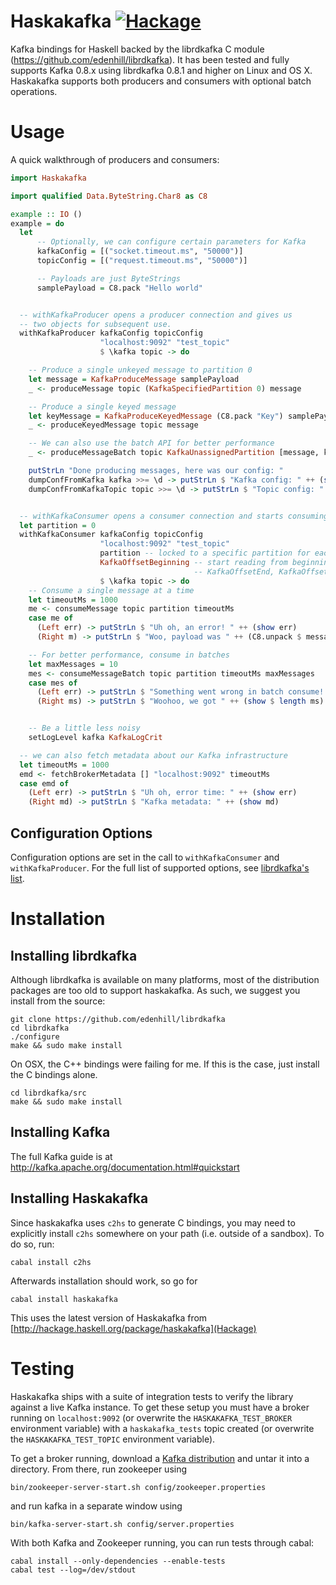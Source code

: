 # Haskakafka [![Hackage](https://img.shields.io/hackage/v/gitson.svg?style=flat)](https://hackage.haskell.org/package/haskakafka)

Kafka bindings for Haskell backed by the 
librdkafka C module (https://github.com/edenhill/librdkafka). It has been tested and fully
supports Kafka 0.8.x using librdkafka 0.8.1 and higher on Linux and OS X. Haskakafka supports
both producers and consumers with optional batch operations. 

# Usage 
A quick walkthrough of producers and consumers:
```Haskell
import Haskakafka

import qualified Data.ByteString.Char8 as C8

example :: IO ()
example = do
  let 
      -- Optionally, we can configure certain parameters for Kafka
      kafkaConfig = [("socket.timeout.ms", "50000")]
      topicConfig = [("request.timeout.ms", "50000")]

      -- Payloads are just ByteStrings
      samplePayload = C8.pack "Hello world"


  -- withKafkaProducer opens a producer connection and gives us 
  -- two objects for subsequent use.
  withKafkaProducer kafkaConfig topicConfig 
                    "localhost:9092" "test_topic" 
                    $ \kafka topic -> do

    -- Produce a single unkeyed message to partition 0
    let message = KafkaProduceMessage samplePayload
    _ <- produceMessage topic (KafkaSpecifiedPartition 0) message

    -- Produce a single keyed message
    let keyMessage = KafkaProduceKeyedMessage (C8.pack "Key") samplePayload
    _ <- produceKeyedMessage topic message

    -- We can also use the batch API for better performance
    _ <- produceMessageBatch topic KafkaUnassignedPartition [message, keyMessage]

    putStrLn "Done producing messages, here was our config: "
    dumpConfFromKafka kafka >>= \d -> putStrLn $ "Kafka config: " ++ (show d)
    dumpConfFromKafkaTopic topic >>= \d -> putStrLn $ "Topic config: " ++ (show d)


  -- withKafkaConsumer opens a consumer connection and starts consuming
  let partition = 0
  withKafkaConsumer kafkaConfig topicConfig 
                    "localhost:9092" "test_topic"
                    partition -- locked to a specific partition for each consumer
                    KafkaOffsetBeginning -- start reading from beginning (alternatively, use
                                         -- KafkaOffsetEnd, KafkaOffset or KafkaOffsetStored)
                    $ \kafka topic -> do
    -- Consume a single message at a time
    let timeoutMs = 1000
    me <- consumeMessage topic partition timeoutMs
    case me of 
      (Left err) -> putStrLn $ "Uh oh, an error! " ++ (show err)
      (Right m) -> putStrLn $ "Woo, payload was " ++ (C8.unpack $ messagePayload m)

    -- For better performance, consume in batches
    let maxMessages = 10
    mes <- consumeMessageBatch topic partition timeoutMs maxMessages
    case mes of 
      (Left err) -> putStrLn $ "Something went wrong in batch consume! " ++ (show err)
      (Right ms) -> putStrLn $ "Woohoo, we got " ++ (show $ length ms) ++ " messages"


    -- Be a little less noisy
    setLogLevel kafka KafkaLogCrit

  -- we can also fetch metadata about our Kafka infrastructure
  let timeoutMs = 1000
  emd <- fetchBrokerMetadata [] "localhost:9092" timeoutMs
  case emd of 
    (Left err) -> putStrLn $ "Uh oh, error time: " ++ (show err)
    (Right md) -> putStrLn $ "Kafka metadata: " ++ (show md)
```

## Configuration Options
Configuration options are set in the call to `withKafkaConsumer` and `withKafkaProducer`. For
the full list of supported options, see 
[librdkafka's list](https://github.com/edenhill/librdkafka/blob/master/CONFIGURATION.md).

# Installation

## Installing librdkafka

Although librdkafka is available on many platforms, most of
the distribution packages are too old to support haskakafka.
As such, we suggest you install from the source:

    git clone https://github.com/edenhill/librdkafka
    cd librdkafka
    ./configure
    make && sudo make install

On OSX, the C++ bindings were failing for me. If this is the case, just install the C bindings alone. 

    cd librdkafka/src
    make && sudo make install

## Installing Kafka

The full Kafka guide is at http://kafka.apache.org/documentation.html#quickstart

## Installing Haskakafka

Since haskakafka uses `c2hs` to generate C bindings, you may need to 
explicitly install `c2hs` somewhere on your path (i.e. outside of a sandbox).
To do so, run:
    
    cabal install c2hs

Afterwards installation should work, so go for

    cabal install haskakafka

This uses the latest version of Haskakafka from [http://hackage.haskell.org/package/haskakafka](Hackage)

# Testing

Haskakafka ships with a suite of integration tests to verify the library against
a live Kafka instance. To get these setup you must have a broker running
on `localhost:9092` (or overwrite the `HASKAKAFKA_TEST_BROKER` environment variable)
with a `haskakafka_tests` topic created (or overwrite the `HASKAKAFKA_TEST_TOPIC` 
environment variable).

To get a broker running, download a [Kafka distribution](http://kafka.apache.org/downloads.html)
and untar it into a directory. From there, run zookeeper using
  
    bin/zookeeper-server-start.sh config/zookeeper.properties

and run kafka in a separate window using
  
    bin/kafka-server-start.sh config/server.properties

With both Kafka and Zookeeper running, you can run tests through cabal:
  
    cabal install --only-dependencies --enable-tests
    cabal test --log=/dev/stdout
